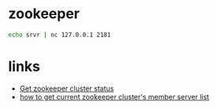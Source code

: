 # zookeeper

```sh
echo srvr | nc 127.0.0.1 2181
```

# links

- [Get zookeeper cluster status](https://serverfault.com/questions/801251/get-zookeeper-cluster-status)
- [how to get current zookeeper cluster's member server list](https://stackoverflow.com/questions/16669104/how-to-get-current-zookeeper-clusters-member-server-list)
